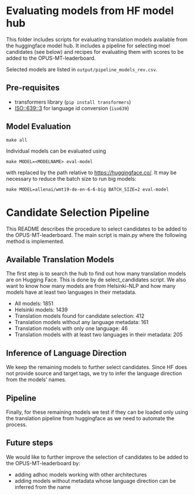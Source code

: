 # Evaluating models from HF model hub

This folder includes scripts for evaluating translation models available from the huggingface model hub. It includes a pipeline for selecting moel candidates (see below) and recipes for evaluating them with scores to be added to the OPUS-MT-leaderboard.

Selected models are listed in `output/pipeline_models_rev.csv`.

## Pre-requisites

* transformers library (`pip install transformers`)
* [ISO::639::3](https://metacpan.org/pod/ISO::639::3) for language id conversion (`iso639`)


## Model Evaluation

```
make all
```

Individual models can be evaluated using

```
make MODEL=<MODELNAME> eval-model
```

with <MODELNAME> replaced by the path relative to https://huggingface.co/.
It may be necessary to reduce the batch size to run big models:

```
make MODEL=allenai/wmt19-de-en-6-6-big BATCH_SIZE=2 eval-model
```




# Candidate Selection Pipeline

This README describes the procedure to select candidates to be added to the OPUS-MT-leaderboard. The main script is main.py where the following method is implemented.

## Available Translation Models

The first step is to search the hub to find out how many translation models are on Hugging Face. This is done by de select_candidates script. We also want to know how many models are from Helsinki-NLP and how many models have at least two languages in their metadata.

* All models: 1851
* Helsinki models: 1439
* Translation models found for candidate selection: 412
* Translation models without any language metadata: 161
* Translation models with only one language: 46
* Translation models with at least two languages in their metadata: 205

## Inference of Language Direction
We keep the remaining models to further select candidates. Since HF does not provide source and target tags, we try to infer the language direction from the models' names.

## Pipeline

Finally, for these remaining models we test if they can be loaded only using the translation pipeline from huggingface as we need to automate the process.

## Future steps

We would like to further improve the selection of candidates to be added to the OPUS-MT-leaderboard by:
* adding adhoc models working with other architectures
* adding models without metadata whose language direction can be inferred from the name


